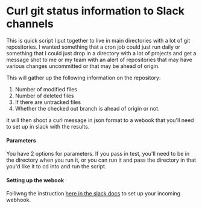 # Curl git status information to Slack channels

This is  quick script I put together to live in main directories with a lot of git repositories. I wanted something that a cron job could just run daily or something that 
I could just drop in a directory with a lot of projects and get a message shot to me or my team with an alert of
repositories that may have various changes uncommitted or that may be ahead of origin.

This will gather up the following information on the repository:
1. Number of modified files
2. Number of deleted files
3. If there are untracked files
4. Whether the checked out branch is ahead of origin or not.

It will then shoot a curl message in json format to a webook that you'll need to set up in slack with the results.

#### Parameters
You have 2 options for parameters. If you pass in test, you'll need to be in the directory when you run it, or you can run it
and pass the directory in that you'd like it to cd into and run the script.

#### Setting up the webook
Folliwng the instruction [here in the slack docs](https://api.slack.com/incoming-webhooks) to set up your incoming webhook.
